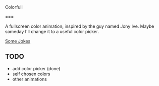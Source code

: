 Colorfull

===

A fullscreen color animation, inspired by the guy named Jony Ive. Maybe someday I'll change it to a useful color picker.

[Some Jokes](http://jonyiveredesignsthings.tumblr.com/)

## TODO

* add color picker (done)
* self chosen colors
* other animations
